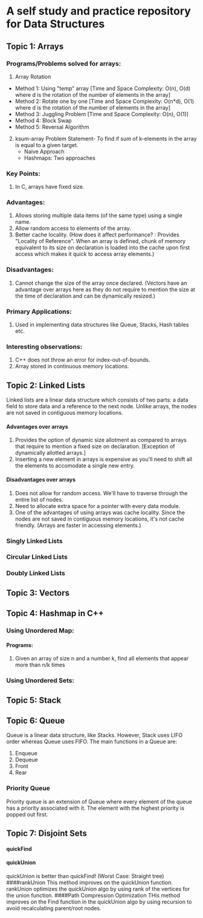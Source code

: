 # A self study and practice repository for Data Structures

## Topic 1: Arrays 
### Programs/Problems solved for arrays:
1. Array Rotation
- Method 1: Using "temp" array [Time and Space Complexity: O(n), O(d) where d is the rotation of the number of elements in the array]
- Method 2: Rotate one by one [Time and Space Complexity: O(n*d), O(1) where d is the rotation of the number of elements in the array]
- Method 3: Juggling Problem [Time and Space Complexity: O(n), O(1)]
- Method 4: Block Swap
- Method 5: Reversal Algorithm

2. ksum-array
Problem Statement- To find if sum of k-elements in the array is equal to a given target.
   - Naive Approach
   - Hashmaps: Two approaches 
### Key Points: 
1. In C, arrays have fixed size. 
### Advantages: 
1. Allows storing multiple data items (of the same type) using a single name.
2. Allow random access to elements of the array. 
3. Better cache locality. (How does it affect performance? : Provides "Locality of Reference". When an array is defined, chunk of memory equivalent to its size on declaration is loaded into the cache upon first access which makes it quick to access array elements.)
### Disadvantages: 
1. Cannot change the size of the array once declared. (Vectors have an advantage over arrays here as they do not require to mention the size at the time of declaration and can be dynamically resized.)
### Primary Applications: 
1. Used in implementing data structures like Queue, Stacks, Hash tables etc. 
### Interesting observations: 
1. C++ does not throw an error for index-out-of-bounds.
2. Array stored in continuous memory locations.


## Topic 2: Linked Lists
Linked lists are a linear data structure which consists of two parts: a data field to store data and a reference to the next node. 
Unlike arrays, the nodes are not saved in contiguous memory locations. 
#### Advantages over arrays
1. Provides the option of dynamic size allotment as compared to arrays that require to mention a fixed size on declaration. [Exception of dynamically allotted arrays.]
2. Inserting a new element in arrays is expensive as you'll need to shift all the elements to accomodate a single new entry. 
#### Disadvantages over arrays 
1. Does not allow for random access. We'll have to traverse through the entire list of nodes. 
2. Need to allocate extra space for a pointer with every data module. 
3. One of the advantages of using arrays was cache locality. Since the nodes are not saved in contiguous memory locations, it's not cache friendly. (Arrays are faster in accessing elements.)
### Singly Linked Lists 
### Circular Linked Lists 
### Doubly Linked Lists 
## Topic 3: Vectors  
## Topic 4: Hashmap in C++
### Using Unordered Map: 
#### Programs:
1. Given an array of size n and a number k, find all elements that appear more than n/k times
### Using Unordered Sets: 
## Topic 5: Stack
## Topic 6: Queue
Queue is a linear data structure, like Stacks. However, Stack uses LIFO order whereas Queue uses FIFO. 
The main functions in a Queue are: 
1. Enqueue
2. Dequeue
3. Front 
4. Rear
### Priority Queue 
Priority queue is an extension of Queue where every element of the queue has a priority associated with it. 
The element with the highest priority is popped out first.

## Topic 7: Disjoint Sets
#### quickFind 
#### quickUnion 
quickUnion is better than quickFind!
(Worst Case: Straight tree)
####rankUnion 
This method improves on the quickUnion function.
rankUnion optimizes the quickUnion algo by using rank of the vertices for the union function.
####Path Compression Optimization 
THis method improves on the Find function in the quickUnion algo by using recursion to avoid recalculating parent/root nodes.